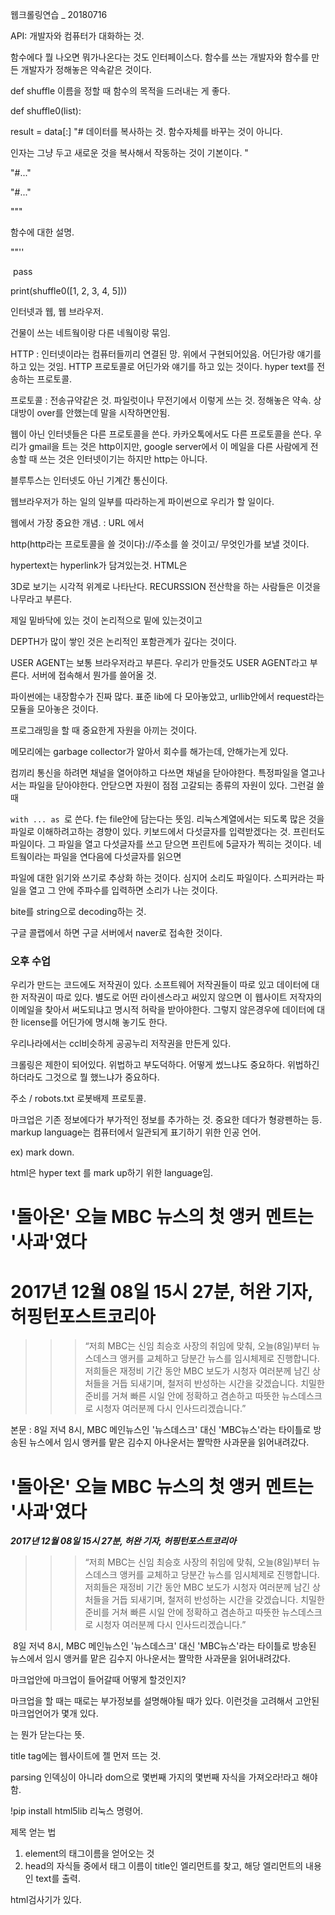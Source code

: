 웹크롤링연습 _ 20180716



API: 개발자와 컴퓨터가 대화하는 것. 

함수에다 뭘 나오면 뭐가나온다는 것도 인터페이스다. 함수를 쓰는 개발자와 함수를 만든 개발자가 정해놓은 약속같은 것이다. 

def shuffle 이름을 정할 때 함수의 목적을 드러내는 게 좋다. 

def shuffle0(list):

result = data[:] "# 데이터를 복사하는 것. 함수자체를 바꾸는 것이 아니다. 

인자는 그냥 두고 새로운 것을 복사해서 작동하는 것이 기본이다. "

"#..."

"#..."    

"""

함수에 대한 설명.

   ""''

​    pass



print(shuffle0([1, 2, 3, 4, 5]))

인터넷과 웹, 웹 브라우저.

건물이 쓰는 네트웤이랑 다른 네웤이랑 묶임.  

HTTP : 인터넷이라는 컴퓨터들끼리 연결된 망. 위에서 구현되어있음.  어딘가랑 얘기를 하고 있는 것임. HTTP 프로토콜로 어딘가와 얘기를 하고 있는 것이다. hyper text를 전송하는 프로토콜. 

프로토콜 : 전송규약같은 것. 파일럿이나 무전기에서 이렇게 쓰는 것. 정해놓은 약속. 상대방이 over를 안했는데 말을 시작하면안됨. 

웹이 아닌 인터넷들은 다른 프로토콜을 쓴다. 카카오톡에서도 다른 프로토콜을 쓴다. 우리가 gmail을 트는 것은 http이지만, google server에서 이 메일을 다른 사람에게 전송할 때 쓰는 것은 인터넷이기는 하지만 http는 아니다. 

블루투스는 인터넷도 아닌 기계간 통신이다. 

웹브라우저가 하는 일의 일부를 따라하는게 파이썬으로 우리가 할 일이다. 

웹에서 가장 중요한 개념. : URL 에서

http(http라는 프로토콜을 쓸 것이다)://주소를 쓸 것이고/ 무엇인가를 보낼 것이다. 

hypertext는 hyperlink가 담겨있는것. HTML은 

3D로 보기는 시각적 위계로 나타난다. RECURSSION 전산학을 하는 사람들은 이것을 나무라고 부른다. 

제일 밑바닥에 있는 것이 논리적으로 밑에 있는것이고

DEPTH가 많이 쌓인 것은 논리적인 포함관계가 깊다는 것이다. 

USER AGENT는 보통 브라우저라고 부른다. 우리가 만들것도 USER AGENT라고 부른다. 서버에 접속해서 뭔가를 쓸어올 것. 

파이썬에는 내장함수가 진짜 많다. 표준 lib에 다 모아놓았고, urllib안에서 request라는 모듈을 모아놓은 것이다. 

프로그래밍을 할 때 중요한게 자원을 아끼는 것이다. 

메모리에는 garbage collector가 알아서 회수를 해가는데, 안해가는게 있다. 

컴끼리 통신을 하려면 채널을 열어야하고 다쓰면 채널을 닫아야한다. 특정파일을 열고나서는 파일을 닫아야한다. 안닫으면 자원이 점점 고갈되는 종류의 자원이 있다. 그런걸 쓸 때

```with ... as ```로 쓴다. f는 file안에 담는다는 뜻임. 리눅스계열에서는 되도록 많은 것을 파일로 이해하려고하는 경향이 있다. 키보드에서 다섯글자를 입력받겠다는 것. 프린터도 파일이다. 그 파일을 열고 다섯글자를 쓰고 닫으면 프린트에 5글자가 찍히는 것이다. 네트웤이라는 파일을 연다음에 다섯글자를 읽으면 

파일에 대한 읽기와 쓰기로 추상화 하는 것이다. 심지어 소리도 파일이다. 스피커라는 파일을 열고 그 안에 주파수를 입력하면 소리가 나는 것이다. 

bite를 string으로 decoding하는 것. 

구글 콜랩에서 하면 구글 서버에서 naver로 접속한 것이다. 

### 오후 수업

우리가 만드는 코드에도 저작권이 있다. 소프트웨어 저작권들이 따로 있고 데이터에 대한 저작권이 따로 있다. 별도로 어떤 라이센스라고 써있지 않으면 이 웹사이트 저작자의 이메일을 찾아서 써도되냐고 명시적 허락을 받아야한다. 그렇지 않은경우에 데이터에 대한 license를 어딘가에 명시해 놓기도 한다. 

우리나라에서는 ccl비슷하게 공공누리 저작권을 만든게 있다. 

크롤링은 제한이 되어있다. 위법하고 부도덕하다. 어떻게 썼느냐도 중요하다. 위법하긴 하더라도 그것으로 뭘 했느냐가 중요하다. 

주소 / robots.txt 로봇배제 프로토콜. 

마크업은 기존 정보에다가 부가적인 정보를 추가하는 것. 중요한 데다가 형광펜하는 등. markup language는 컴퓨터에서 일관되게 표기하기 위한 인공 언어. 

ex) mark down. 

html은 hyper text 를 mark up하기 위한 language임. 





# '돌아온' 오늘 MBC 뉴스의 첫 앵커 멘트는 '사과'였다

# **2017년 12월 08일 15시 27분, 허완 기자, 허핑턴포스트코리아** 

>>> “저희 MBC는 신임 최승호 사장의 취임에 맞춰, 오늘(8일)부터 뉴스데스크 앵커를 교체하고 당분간 뉴스를 임시체제로 진행합니다. 저희들은 재정비 기간 동안 MBC 보도가 시청자 여러분께 남긴 상처들을 거듭 되새기며, 철저히 반성하는 시간을 갖겠습니다. 치밀한 준비를 거쳐 빠른 시일 안에 정확하고 겸손하고 따뜻한 뉴스데스크로 시청자 여러분께 다시 인사드리겠습니다.” 

본문 : 8일 저녁 8시, MBC 메인뉴스인 '뉴스데스크' 대신 'MBC뉴스'라는 타이틀로 방송된 뉴스에서 임시 앵커를 맡은 김수지 아나운서는 짤막한 사과문을 읽어내려갔다.



 # '돌아온' 오늘 MBC 뉴스의 첫 앵커 멘트는 '사과'였다

***2017년 12월 08일 15시 27분, 허완 기자, 허핑턴포스트코리아***

>>> “저희 MBC는 신임 최승호 사장의 취임에 맞춰, 오늘(8일)부터 뉴스데스크 앵커를 교체하고 당분간 뉴스를 임시체제로 진행합니다. 저희들은 재정비 기간 동안 MBC 보도가 시청자 여러분께 남긴 상처들을 거듭 되새기며, 철저히 반성하는 시간을 갖겠습니다. 치밀한 준비를 거쳐 빠른 시일 안에 정확하고 겸손하고 따뜻한 뉴스데스크로 시청자 여러분께 다시 인사드리겠습니다.” 

​	8일 저녁 8시, MBC 메인뉴스인 '뉴스데스크' 대신 'MBC뉴스'라는 타이틀로 방송된 뉴스에서 임시 앵커를 맡은 김수지 아나운서는 짤막한 사과문을 읽어내려갔다.



마크업안에 마크업이 들어갈때 어떻게 할것인지?  

마크업을 할 때는 때로는 부가정보를 설명해야될 때가 있다. 이런것을 고려해서 고안된 마크업언어가 몇개 있다. 

</html>는 뭔가 닫는다는 뜻. 

title tag에는 웹사이트에 젤 먼저 뜨는 것. 

parsing  인덱싱이 아니라 dom으로 몇번째 가지의 몇번째 자식을 가져오라!라고 해야함. 



!pip install html5lib 리눅스 명령어. 

제목 얻는 법 

1. element의 태그이름을 얻어오는 것 
2. head의 자식들 중에서 태그 이름이 title인 엘리먼트를 찾고, 해당 엘리먼트의 내용인 text를 출력. 



html검사기가 있다. 

